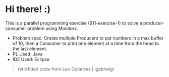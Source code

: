 # Hi there! :)

This is a parallel programming exercise (611-exercise-1) to solve a producer-consumer problem using Monitors.

* Problem spec: Create multiple Producers to put numbers in a max buffer of 10, then a Consumer to print one element at a time from the head to the last element.
* PL Used: Java
* IDE Used: Eclipse

> retrofitted code from Leo Gutierrez | lgabrielgr
